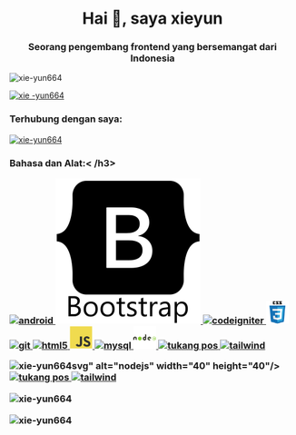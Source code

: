 <h1 align="center">Hai 👋, saya xieyun</h1>
<h3 align="center">Seorang pengembang frontend yang bersemangat dari Indonesia</h3>

<p align="left"> <img src=" https://komarev.com/ghpvc/?username=xie-yun664&label=Profile%20views&color=0e75b6&style=flat" alt="xie-yun664" /> </p>

<p align="left"> <a href= "https://github.com/ryo-ma/github-profile-trophy"><img src="https://github-profile-trophy.vercel.app/?username=xie-yun664" alt="xie -yun664" /></a> </p>

<h3 align="left">Terhubung dengan saya:</h3>
<p align="left">
<a href="https://linkedin.com/ di/xie-yun664" target="blank"><img align="center" src="https://raw.githubusercontent.com/rahuldkjain/github-profile-readme-generator/master/src/images/icons/ Social/linked-in-alt.svg" alt="xie-yun664" height="30" width="40" /></a>
</p>

<h3 align="left">Bahasa dan Alat:< /h3>
<p align="left"> <a href="https://developer.android.com" target="_blank" rel="noreferrer"> <img src="https://raw.githubusercontent.com/devicons /devicon/master/icons/android/android-original-wordmark.svg" alt="android" width="40" height="40"/> </a> <a href="https://getbootstrap.com " target="_blank" rel="noreferrer"> <img src="https://raw.githubusercontent.com/devicons/devicon/master/icons/bootstrap/bootstrap-plain-wordmark.svg" alt="bootstrap" lebar="40" tinggi="40"/> </a> <a href="https://codeigniter.com" target="_blank" rel="noreferrer"> <img src="https://cdn .worldvectorlogo.com/logos/codeigniter.svg" alt="codeigniter" width="40" height="40"/> </a> <a href="https://www.w3schools.com/css/" target="_blank" rel="noreferrer"> <img src="https://raw.githubusercontent.com/devicons/devicon/master/icons/css3/css3-original-wordmark.svg" alt="css3" lebar ="40" height="40"/> </a> <a href="https://git-scm.com/" target="_blank" rel="noreferrer"> <img src="https:/ /www.vectorlogo.zone/logos/git-scm/git-scm-icon.svg" alt="git" width="40" height="40"/> </a> <a href="https:/ /www.w3.org/html/" target="_blank" rel="noreferrer"> <img src="https://raw.githubusercontent.com/devicons/devicon/master/icons/html5/html5-original- wordmark.svg" alt="html5" width="40" height="40"/> </a> <a href="https://developer.mozilla.org/en-US/docs/Web/JavaScript" target="_blank" rel="noreferrer"> <img src="https://raw.githubusercontent.com/devicons/devicon/master/icons/javascript/javascript-original.svg" alt="javascript" width=" 40" height="40"/> </a> <a href="https://www.mysql.com/" target="_blank" rel="noreferrer"> <img src="https://raw .githubusercontent.com/devicons/devicon/master/icons/mysql/mysql-original-wordmark.svg" alt="mysql" width="40" height="40"/> </a> <a href="https ://nodejs.org" target="_blank" rel="noreferrer"> <img src="https://raw.githubusercontent.com/devicons/devicon/master/icons/nodejs/nodejs-original-wordmark.svg" alt="nodejs" width="40" height="40"/> </a> <a href="https://postman.com" target="_blank" rel="noreferrer"> <img src ="https://www.vectorlogo.zone/logos/getpostman/getpostman-icon.svg" alt="tukang pos" width="40" height="40"/> </a> <a href="https: //tailwindcss.com/" target="_blank" rel="noreferrer"> <img src="https://www.vectorlogo.zone/logos/tailwindcss/tailwindcss-icon.svg" alt="tailwind" width= "40" height="40"/> </a> </p>

<p><img align="left" src="https://github-readme-stats.vercel.app/api/top-langs ?username=xie-yun664&show_icons=true&locale=en&layout=compact" alt="xie-yun664" /></p>

svg" alt="nodejs" width="40" height="40"/> </a> <a href="https://postman.com" target="_blank" rel="noreferrer"> <img src ="https://www.vectorlogo.zone/logos/getpostman/getpostman-icon.svg" alt="tukang pos" width="40" height="40"/> </a> <a href="https: //tailwindcss.com/" target="_blank" rel="noreferrer"> <img src="https://www.vectorlogo.zone/logos/tailwindcss/tailwindcss-icon.svg" alt="tailwind" width= "40" height="40"/> </a> </p> <p> <img align="center" src="https://github-readme-stats.vercel.app/api?nama pengguna =xie-yun664&show_icons=true&locale=en" alt="xie-yun664" /></p>

<p><img align="center" src="https://github-readme-streak-stats.herokuapp.com/?user=xie-yun664&" alt="xie-yun664" /></p>
